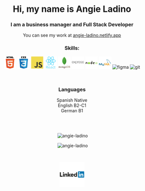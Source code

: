 <h1 align="center">Hi, my name is Angie Ladino</h1>
<h3 align="center">I am a business manager and Full Stack Developer</h3>

<p align="center">
  You can see my work at <a href="https://angie-ladino.netlify.app/" target="blank" >angie-ladino.netlify.app</a>
  </p>
  
<h3 align="center">Skills:</h3>
<p align="center">
  
  <img src="https://raw.githubusercontent.com/devicons/devicon/master/icons/html5/html5-original-wordmark.svg" alt="html5" width="40" height="40"/> 
  <img src="https://raw.githubusercontent.com/devicons/devicon/master/icons/css3/css3-original-wordmark.svg" alt="css3" width="40" height="40"/> 
  <img src="https://raw.githubusercontent.com/devicons/devicon/master/icons/javascript/javascript-original.svg" alt="javascript" width="40" height="40"/>
  <img src="https://raw.githubusercontent.com/devicons/devicon/master/icons/react/react-original-wordmark.svg" alt="react" width="40" height="40"/>
  <img src="https://raw.githubusercontent.com/devicons/devicon/master/icons/mongodb/mongodb-original-wordmark.svg" alt="mongoDB" width="40" height="40"/>
  <img src="https://raw.githubusercontent.com/devicons/devicon/master/icons/express/express-original-wordmark.svg" alt="express" width="40" height="40"/>
  <img src="https://raw.githubusercontent.com/devicons/devicon/master/icons/nodejs/nodejs-original-wordmark.svg" alt="node.js" width="40" height="40"/>
  <img src="https://raw.githubusercontent.com/devicons/devicon/master/icons/mysql/mysql-original-wordmark.svg" alt="mySQL" width="40" height="40"/>
  <img src="https://www.vectorlogo.zone/logos/figma/figma-icon.svg" alt="figma" width="40" height="40"/>
  <img src="https://www.vectorlogo.zone/logos/git-scm/git-scm-icon.svg" alt="git" width="40" height="40"/> 
</p>

<br/>

<h3 align="center">Languages</h3>
<p align="center">
  Spanish Native
 </br>
 English B2-C1
 </br>
 German B1
 </p>
<br/><br/>

<p align="center">&nbsp;<img align="center" src="https://github-readme-stats.vercel.app/api/top-langs/?username=AngieLadinoP&show_icons=true&theme=merko)](https://github.com/anuraghazra/github-readme-stats&theme=dracula&title_color=000000&text_color=ffffff&bg_color=e71224&locale=en" alt="angie-ladino"></p>

<p align="center">&nbsp;<img align="center" src="https://github-readme-stats.vercel.app/api?username=AngieLadinoP&show_icons=true&theme=dracula&title_color=000000&text_color=ffffff&bg_color=e71224&locale=en" alt="angie-ladino" /></p>


<br/>
<p align="center">
<a href="https://www.linkedin.com/in/angie-ladino-823060233/" target="blank"><img align="center" src="https://raw.githubusercontent.com/devicons/devicon/master/icons/linkedin/linkedin-original-wordmark.svg" alt="Linkedin" width="80" height=80/></a
</p>
  


